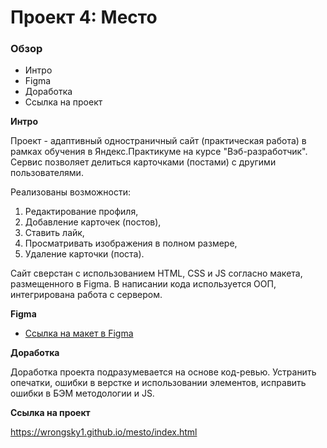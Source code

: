 # Проект 4: Место

### Обзор

* Интро
* Figma
* Доработка
* Ссылка на проект

**Интро**

Проект - адаптивный одностраничный сайт (практическая работа) в рамках обучения в Яндекс.Практикуме на курсе "Вэб-разработчик". Сервис позволяет делиться карточками (постами) с другими пользователями. 

Реализованы возможности:
 1. Редактирование профиля,
 2. Добавление карточек (постов),
 3. Ставить лайк, 
 4. Просматривать изображения в полном размере, 
 5. Удаление карточки (поста).

 Сайт сверстан с использованием HTML, CSS и JS согласно макета, размещенного в Figma.
 В написании кода используется ООП, интегрирована работа с сервером.

**Figma**

* [Ссылка на макет в Figma](https://www.figma.com/file/StZjf8HnoeLdiXS7dYrLAh/JavaScript.-Sprint-4)

**Доработка**

Доработка проекта подразумевается на основе код-ревью. Устранить опечатки, ошибки в верстке и использовании элементов, исправить ошибки в БЭМ методологии и JS.

**Ссылка на проект**

https://wrongsky1.github.io/mesto/index.html
